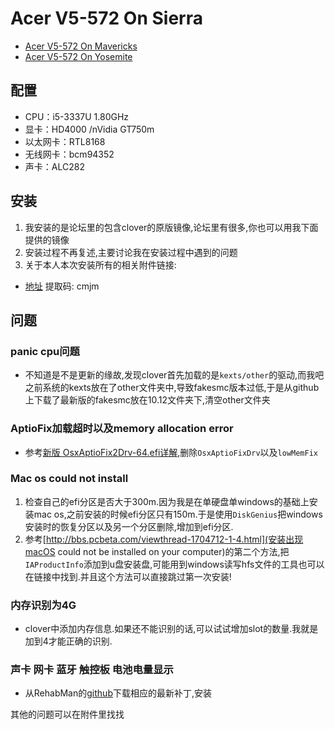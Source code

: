 # Acer V5-572 On Sierra
- [Acer V5-572 On  Mavericks](http://bbs.pcbeta.com/viewthread-1501964-1-1.html)
- [Acer V5-572 On Yosemite ](http://bbs.pcbeta.com/viewthread-1618624-1-1.html)

## 配置

- CPU：i5-3337U 1.80GHz
- 显卡：HD4000 /nVidia GT750m
- 以太网卡：RTL8168
- 无线网卡：bcm94352
- 声卡：ALC282


## 安装
1. 我安装的是论坛里的包含clover的原版镜像,论坛里有很多,你也可以用我下面提供的镜像
2. 安装过程不再复述,主要讨论我在安装过程中遇到的问题
3. 关于本人本次安装所有的相关附件链接:

- [地址](https://pan.baidu.com/s/1c1ZtcFu) 提取码: cmjm

## 问题
### panic cpu问题
- 不知道是不是更新的缘故,发现clover首先加载的是`kexts/other`的驱动,而我吧之前系统的kexts放在了other文件夹中,导致fakesmc版本过低,于是从github上下载了最新版的fakesmc放在10.12文件夹下,清空other文件夹

### AptioFix加载超时以及memory allocation error
- 参考[新版 OsxAptioFix2Drv-64.efi详解](http://bbs.pcbeta.com/viewthread-1543092-1-1.html),删除`OsxAptioFixDrv`以及`lowMemFix`

### Mac os could not install
1. 检查自己的efi分区是否大于300m.因为我是在单硬盘单windows的基础上安装mac os,之前安装的时候efi分区只有150m.于是使用`DiskGenius`把windows安装时的恢复分区以及另一个分区删除,增加到efi分区.
2. 参考[http://bbs.pcbeta.com/viewthread-1704712-1-4.html](安装出现macOS could not be installed on your computer)的第二个方法,把`IAProductInfo`添加到u盘安装盘,可能用到windows读写hfs文件的工具也可以在链接中找到.并且这个方法可以直接跳过第一次安装!

### 内存识别为4G
- clover中添加内存信息.如果还不能识别的话,可以试试增加slot的数量.我就是加到4才能正确的识别.

### 声卡 网卡 蓝牙 触控板 电池电量显示
- 从RehabMan的[github](https://github.com/RehabMan)下载相应的最新补丁,安装

其他的问题可以在附件里找找
